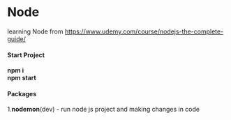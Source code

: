 # Node
learning Node from https://www.udemy.com/course/nodejs-the-complete-guide/

#### Start Project
**npm i**    
**npm start**

#### Packages
1.**nodemon**(dev) - run node js project and making changes in code